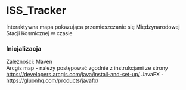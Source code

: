 # ISS_Tracker
Interaktywna mapa pokazująca przemieszczanie się Międzynarodowej Stacji Kosmicznej w czasie

### Inicjalizacja
Zależności:
Maven <br />
Arcgis map - należy postępować zgodnie z instrukcjami ze strony https://developers.arcgis.com/java/install-and-set-up/
JavaFX - https://gluonhq.com/products/javafx/

